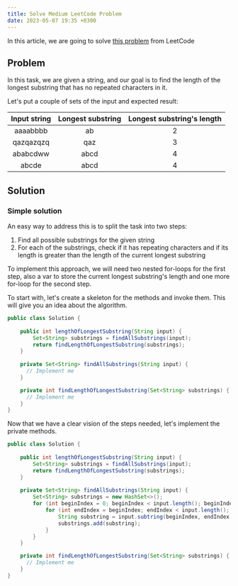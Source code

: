 ```yaml
---
title: Solve Medium LeetCode Problem
date: 2023-05-07 19:35 +0300
---
```

In this article, we are going to solve
[this problem](https://leetcode.com/problems/longest-substring-without-repeating-characters/) from LeetCode

## Problem
In this task, we are given a string, and our goal is to find the length of the longest substring that has no repeated
characters in it. 

Let's put a couple of sets of the input and expected result:

| Input string | Longest substring | Longest substring's length |
|:------------:|:-----------------:|:--------------------------:|
|   aaaabbbb   |        ab         |             2              |
|  qazqazqzq   |        qaz        |             3              |
|   ababcdww   |       abcd        |             4              |
|    abcde     |       abcd        |             4              |

## Solution
### Simple solution
An easy way to address this is to split the task into two steps:
1. Find all possible substrings for the given string
2. For each of the substrings, check if it has repeating characters and if its length is greater than the length of the
current longest substring

To implement this approach, we will need two nested for-loops for the first step, also a var to store the current
longest substring's length and one more for-loop for the second step.

To start with, let's create a skeleton for the methods and invoke them. This will give you an idea about the algorithm.

```java
public class Solution {
    
    public int lengthOfLongestSubstring(String input) {
        Set<String> substrings = findAllSubstrings(input);
        return findLengthOfLongestSubstring(substrings);
    }
    
    private Set<String> findAllSubstrings(String input) {
      // Implement me
    }

    private int findLengthOfLongestSubstring(Set<String> substrings) {
      // Implement me
    }
}
```
Now that we have a clear vision of the steps needed, let's implement the private methods.

```java
public class Solution {
    
    public int lengthOfLongestSubstring(String input) {
        Set<String> substrings = findAllSubstrings(input);
        return findLengthOfLongestSubstring(substrings);
    }
    
    private Set<String> findAllSubstrings(String input) {
        Set<String> substrings = new HashSet<>();
        for (int beginIndex = 0; beginIndex < input.length(); beginIndex++) {
            for (int endIndex = beginIndex; endIndex < input.length(); endIndex++) {
                String substring = input.subtring(beginIndex, endIndex + 1);
                substrings.add(substring);
            }
        }
    }

    private int findLengthOfLongestSubstring(Set<String> substrings) {
      // Implement me
    }
}
```
